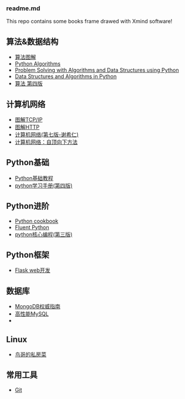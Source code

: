 ### readme.md

This repo contains some books frame drawed with Xmind software!

## 算法&数据结构
* [算法图解]()
* [Python Algorithms]()
* [Problem Solving with Algorithms and Data Structures using Python](http://www.interactivepython.org/runestone/static/pythonds/index.html)
* [Data Structures and Algorithms in Python]()
* [算法 第四版](http://vdisk.weibo.com/s/uKgbN23K6OpNt)

## 计算机网络
* [图解TCP/IP]()
* [图解HTTP](https://blog.csdn.net/zephyr999/article/details/80055420)
* [计算机网络(第七版-谢希仁)]()
* [计算机网络：自顶向下方法]()

## Python基础
* [Python基础教程]()
* [python学习手册(第四版)]()

## Python进阶

* [Python cookbook]()
* [Fluent Python](http://shop.oreilly.com/product/0636920032519.do)
* [python核心编程(第三版)]()
## Python框架
* [Flask web开发](https://book.douban.com/subject/26274202/)

## 数据库
* [MongoDB权威指南](https://blog.csdn.net/zephyr999/article/details/80070452)
* [高性能MySQL]()
* []()

## Linux
* [鸟哥的私房菜]()

## 常用工具
* [Git]()